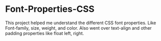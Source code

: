 # Font-Properties-CSS
This project helped me understand the different CSS font properties. Like Font-family, size, weight, and color. Also went over text-align and other padding properties like float left, right. 

